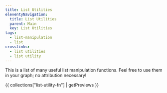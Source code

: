 ```yaml
---
title: List Utilities
eleventyNavigation:
  title: List Utilities
  parent: Main
  key: List Utilities
tags:
  - list-manipulation
  - list
crosslinks:
  - list utilities
  - list utility
---
```


This is a list of many useful list manipulation functions. Feel free to use them in your graph; no attribution necessary!

{{ collections["list-utility-fn"] | getPreviews }}
